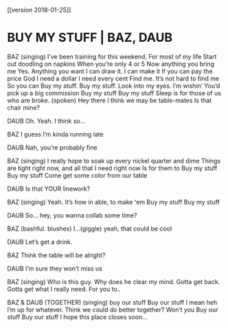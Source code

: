 [[version 2018-01-25]]

# BUY MY STUFF | BAZ, DAUB

BAZ
(singing)
Iʼve been training for this weekend,
For most of my life
Start out doodling on napkins
When youʼre only 4 or 5
Now anything you bring me
Yes. Anything you want
I can draw it. I can make it
If you can pay the price
God I need a dollar
I need every cent
Find me. Itʼs not hard to find me
So you can
Buy my stuff.
Buy my stuff.
Look into my eyes. Iʼm wishinʼ
Youʼd pick up a big commission
Buy my stuff
Buy my stuff
Sleep is for those of us who are broke.
(spoken)
Hey there I think we may be table-mates
Is that chair mine? 

DAUB
Oh. Yeah. I think so...

BAZ
I guess Iʼm kinda running late

DAUB
Nah, youʼre probably fine

BAZ
(singing)
I really hope to soak up every nickel 
quarter and dime
Things are tight right now, and all that I 
need right now
Is for them to
Buy my stuff
Buy my stuff
Come get some color from our table

DAUB
Is that YOUR linework?

BAZ
(singing)
Yeah. Itʼs how in able, to make ʻem
Buy my stuff
Buy my stuff

DAUB
So... hey, you wanna collab 
some time? 

BAZ
(bashful. blushes)
I...(giggle) yeah, that could be cool

DAUB
Letʼs get a drink.

BAZ
Think the table will be alright?

DAUB
Iʼm sure they wonʼt miss us

BAZ
(singing)
Who is this guy.
Why does he clear my mind.
Gotta get back. Gotta get what I really 
need.
For you to..

BAZ & DAUB (TOGETHER)
(singing)
buy our stuff
Buy our stuff
I mean heh Iʼm up for whatever.
Think we could do better together?
Wonʼt you
Buy our stuff
Buy our stuff
I hope this place closes soon... 